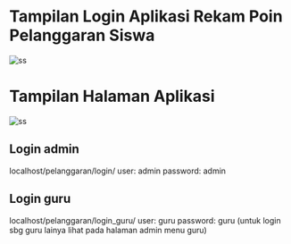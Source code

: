 # Tampilan Login Aplikasi Rekam Poin Pelanggaran Siswa
![ss](assets/ss1.png)

# Tampilan Halaman Aplikasi
![ss](assets/ss2.png)

## Login admin
localhost/pelanggaran/login/
user: admin
password: admin

## Login guru
localhost/pelanggaran/login_guru/
user: guru
password: guru
(untuk login sbg guru lainya lihat  pada halaman admin menu guru)
